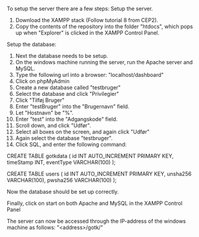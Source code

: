 To setup the server there are a few steps:
Setup the server.
1) Download the XAMPP stack (Follow tutorial 8 from CEP2).
2) Copy the contents of the repository into the folder "htdocs", which pops up when "Explorer" is clicked in the XAMPP Control Panel.

Setup the database:
1) Next the database needs to be setup.
2) On the windows machine running the server, run the Apache server and MySQL.
3) Type the following url into a browser: "localhost/dashboard"
4) Click on phpMyAdmin
5) Create a new database called "testbruger"
6) Select the database and click "Privilegier"
7) Click "Tilføj Bruger"
8) Enter "testBruger" into the "Brugernavn" field.
9) Let "Hostnavn" be "%".
10) Enter "test" into the "Adgangskode" field.
11) Scroll down, and click "Udfør".
12) Select all boxes on the screen, and again click "Udfør"
13) Again select the database "testbruger".
14) Click SQL, and enter the following command:

CREATE TABLE gotkdata (
	id INT AUTO_INCREMENT PRIMARY KEY,
    timeStamp INT,
    eventType VARCHAR(100)
);

CREATE TABLE users (
	id INT AUTO_INCREMENT PRIMARY KEY,
    unsha256 VARCHAR(100),
    pwsha256 VARCHAR(100)
);

Now the database should be set up correctly.

Finally, click on start on both Apache and MySQL in the XAMPP Control Panel

The server can now be accessed through the IP-address of the windows machine as follows: "\<address\>/gotk/"
